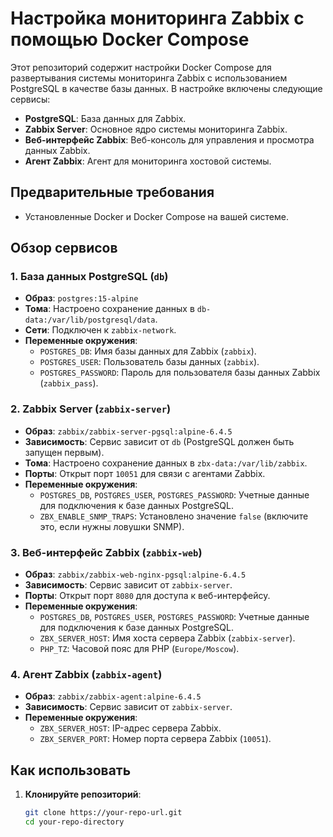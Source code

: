 # Настройка мониторинга Zabbix с помощью Docker Compose

Этот репозиторий содержит настройки Docker Compose для развертывания системы мониторинга Zabbix с использованием PostgreSQL в качестве базы данных. В настройке включены следующие сервисы:

- **PostgreSQL**: База данных для Zabbix.
- **Zabbix Server**: Основное ядро системы мониторинга Zabbix.
- **Веб-интерфейс Zabbix**: Веб-консоль для управления и просмотра данных Zabbix.
- **Агент Zabbix**: Агент для мониторинга хостовой системы.

## Предварительные требования

- Установленные Docker и Docker Compose на вашей системе.

## Обзор сервисов

### 1. База данных PostgreSQL (`db`)

- **Образ**: `postgres:15-alpine`
- **Тома**: Настроено сохранение данных в `db-data:/var/lib/postgresql/data`.
- **Сети**: Подключен к `zabbix-network`.
- **Переменные окружения**:
  - `POSTGRES_DB`: Имя базы данных для Zabbix (`zabbix`).
  - `POSTGRES_USER`: Пользователь базы данных (`zabbix`).
  - `POSTGRES_PASSWORD`: Пароль для пользователя базы данных Zabbix (`zabbix_pass`).

### 2. Zabbix Server (`zabbix-server`)

- **Образ**: `zabbix/zabbix-server-pgsql:alpine-6.4.5`
- **Зависимость**: Сервис зависит от `db` (PostgreSQL должен быть запущен первым).
- **Тома**: Настроено сохранение данных в `zbx-data:/var/lib/zabbix`.
- **Порты**: Открыт порт `10051` для связи с агентами Zabbix.
- **Переменные окружения**:
  - `POSTGRES_DB`, `POSTGRES_USER`, `POSTGRES_PASSWORD`: Учетные данные для подключения к базе данных PostgreSQL.
  - `ZBX_ENABLE_SNMP_TRAPS`: Установлено значение `false` (включите это, если нужны ловушки SNMP).

### 3. Веб-интерфейс Zabbix (`zabbix-web`)

- **Образ**: `zabbix/zabbix-web-nginx-pgsql:alpine-6.4.5`
- **Зависимость**: Сервис зависит от `zabbix-server`.
- **Порты**: Открыт порт `8080` для доступа к веб-интерфейсу.
- **Переменные окружения**:
  - `POSTGRES_DB`, `POSTGRES_USER`, `POSTGRES_PASSWORD`: Учетные данные для подключения к базе данных PostgreSQL.
  - `ZBX_SERVER_HOST`: Имя хоста сервера Zabbix (`zabbix-server`).
  - `PHP_TZ`: Часовой пояс для PHP (`Europe/Moscow`).

### 4. Агент Zabbix (`zabbix-agent`)

- **Образ**: `zabbix/zabbix-agent:alpine-6.4.5`
- **Зависимость**: Сервис зависит от `zabbix-server`.
- **Переменные окружения**:
  - `ZBX_SERVER_HOST`: IP-адрес сервера Zabbix.
  - `ZBX_SERVER_PORT`: Номер порта сервера Zabbix (`10051`).

## Как использовать

1. **Клонируйте репозиторий**:
   ```bash
   git clone https://your-repo-url.git
   cd your-repo-directory

